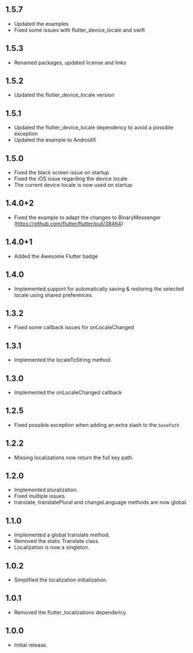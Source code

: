 ## 1.5.7

- Updated the examples
- Fixed some issues with flutter_device_locale and swift

## 1.5.3

- Renamed packages, updated license and links

## 1.5.2

- Updated the flutter_device_locale version

## 1.5.1

- Updated the flutter_device_locale dependency to avoid a possible exception
- Updated the example to AndroidX

## 1.5.0

- Fixed the black screen issue on startup
- Fixed the iOS issue regarding the device locale
- The current device locale is now used on startup

## 1.4.0+2

- Fixed the example to adapt the changes to BinaryMessenger (https://github.com/flutter/flutter/pull/38464)

## 1.4.0+1

- Added the Awesome Flutter badge

## 1.4.0

- Implemented support for automatically saving & restoring the selected locale using shared preferences

## 1.3.2

- Fixed some callback issues for onLocaleChanged

## 1.3.1

- Implemented the localeToString method

## 1.3.0

- Implemented the onLocaleChanged callback

## 1.2.5

- Fixed possible exception when adding an extra slash to the `basePath`

## 1.2.2

- Missing localizations now return the full key path.

## 1.2.0

- Implemented pluralization.
- Fixed multiple issues.
- translate, translatePlural and changeLanguage methods are now global.

## 1.1.0

- Implemented a global translate method.
- Removed the static Translate class.
- Localization is now a singleton.

## 1.0.2

- Simplified the localization initialization.

## 1.0.1

- Removed the flutter_localizations dependency.

## 1.0.0

- Initial release.